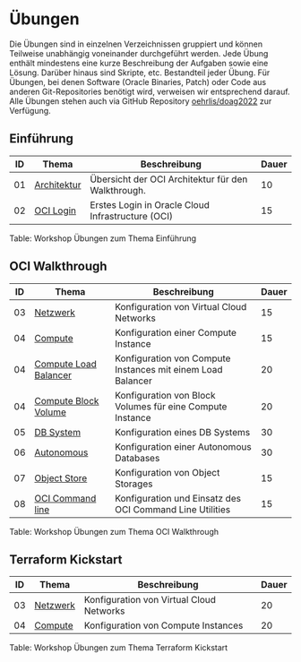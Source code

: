 # Übungen

<!-- markdownlint-configure-file { "MD013": { "tables": false } } -->

Die Übungen sind in einzelnen Verzeichnissen gruppiert und können Teilweise
unabhängig voneinander durchgeführt werden. Jede Übung enthält mindestens eine kurze
Beschreibung der Aufgaben sowie eine Lösung. Darüber hinaus sind Skripte, etc.
Bestandteil jeder Übung. Für Übungen, bei denen Software (Oracle Binaries, Patch)
oder Code aus anderen Git-Repositories benötigt wird, verweisen wir entsprechend
darauf. Alle Übungen stehen auch via GitHub Repository [oehrlis/doag2022](https://github.com/oehrlis/doag2022)
zur Verfügung.

## Einführung

| ID | Thema                                    | Beschreibung                                             | Dauer |
|----|------------------------------------------|----------------------------------------------------------|-------|
| 01 | [Architektur](ex01/1x01-Architecture.md) | Übersicht der OCI Architektur für den Walkthrough.       | 10    |
| 02 | [OCI Login](ex01/1x02-Login.md)          | Erstes Login in Oracle Cloud Infrastructure (OCI)        | 15    |

Table: Workshop Übungen zum Thema Einführung

## OCI Walkthrough

| ID | Thema                                                      | Beschreibung                                                | Dauer |
|----|------------------------------------------------------------|-------------------------------------------------------------|-------|
| 03 | [Netzwerk](ex01/1x03-Network.md)                           | Konfiguration von Virtual Cloud Networks                    | 15    |
| 04 | [Compute](ex01/0x04-Compute.md)                            | Konfiguration einer Compute Instance                        | 15    |
| 04 | [Compute Load Balancer](ex01/1x04-Compute-LoadBalancer.md) | Konfiguration von Compute Instances mit einem Load Balancer | 20    |
| 04 | [Compute Block Volume](ex01/1x04-Compute-BlockVolume.md)   | Konfiguration von Block Volumes für eine Compute Instance   | 20    |
| 05 | [DB System](ex01/1x05-Database.md)                         | Konfiguration eines DB Systems                              | 30    |
| 06 | [Autonomous](ex01/1x05-Database.md)                        | Konfiguration einer Autonomous Databases                    | 30    |
| 07 | [Object Store](ex01/0x06-Autonomous.md)                    | Konfiguration von Object Storages                           | 15    |
| 08 | [OCI Command line](ex01/0x08-OCI-CLI.md)                   | Konfiguration und Einsatz des OCI Command Line Utilities    | 15    |

Table: Workshop Übungen zum Thema OCI Walkthrough

## Terraform Kickstart

| ID | Thema                                    | Beschreibung                                             | Dauer |
|----|------------------------------------------|----------------------------------------------------------|-------|
| 03 | [Netzwerk](ex02/1x03-Network.md)         | Konfiguration von Virtual Cloud Networks                 | 20    |
| 04 | [Compute](ex02/0x04-Compute.md)          | Konfiguration von Compute Instances                      | 20    |

Table: Workshop Übungen zum Thema Terraform Kickstart
